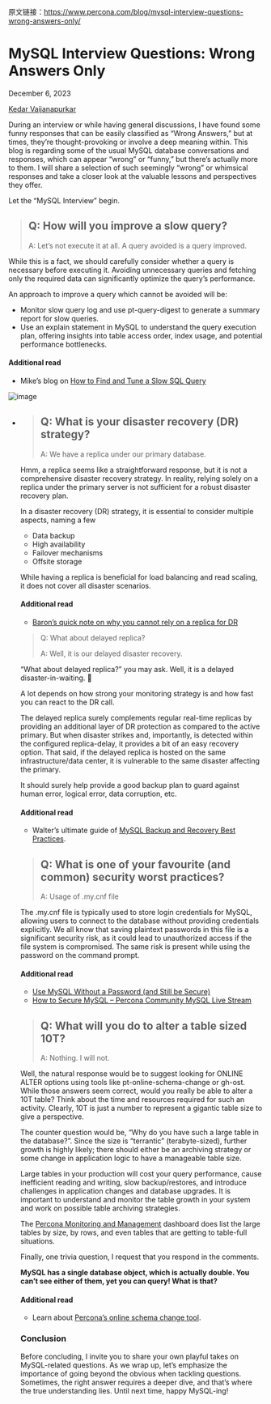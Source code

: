 原文链接：https://www.percona.com/blog/mysql-interview-questions-wrong-answers-only/



# MySQL Interview Questions: Wrong Answers Only

December 6, 2023

[Kedar Vaijanapurkar](https://www.percona.com/blog/author/kedar-vaijanapurkar)

During an interview or while having general discussions, I have found some funny responses that can be easily classified as “Wrong Answers,” but at times, they’re thought-provoking or involve a deep meaning within. This blog is regarding some of the usual MySQL database conversations and responses, which can appear “wrong” or “funny,” but there’s actually more to them. I will share a selection of such seemingly “wrong” or whimsical responses and take a closer look at the valuable lessons and perspectives they offer.

Let the “MySQL Interview” begin.

> ## Q: How will you improve a slow query?
>
> A: Let’s not execute it at all. A query avoided is a query improved.

While this is a fact, we should carefully consider whether a query is necessary before executing it. Avoiding unnecessary queries and fetching only the required data can significantly optimize the query’s performance.

An approach to improve a query which cannot be avoided will be:

- Monitor slow query log and use pt-query-digest to generate a summary report for slow queries.
- Use an explain statement in MySQL to understand the query execution plan, offering insights into table access order, index usage, and potential performance bottlenecks.

#### Additional read

- Mike’s blog on [How to Find and Tune a Slow SQL Query](https://www.percona.com/blog/mysql-101-how-to-find-and-tune-a-slow-sql-query/)

![image](https://github.com/user-attachments/assets/83fdd05b-fd8e-411c-9bb7-31df7a607187)


- > ## Q: What is your disaster recovery (DR) strategy?
  >
  > A: We have a replica under our primary database.

  Hmm, a replica seems like a straightforward response, but it is not a comprehensive disaster recovery strategy. In reality, relying solely on a replica under the primary server is not sufficient for a robust disaster recovery plan.

  In a disaster recovery (DR) strategy, it is essential to consider multiple aspects, naming a few

  - Data backup
  - High availability
  - Failover mechanisms
  - Offsite storage

  While having a replica is beneficial for load balancing and read scaling, it does not cover all disaster scenarios.

  #### Additional read

  - [Baron’s quick note on why you cannot rely on a replica for DR](https://www.percona.com/blog/why-you-cant-rely-on-a-replica-for-disaster-recovery/)

   

  > Q: What about delayed replica?
  >
  > 
  > A: Well, it is our delayed disaster recovery.

  “What about delayed replica?” you may ask. Well, it is a delayed disaster-in-waiting. 🙂 

  A lot depends on how strong your monitoring strategy is and how fast you can react to the DR call.

  The delayed replica surely complements regular real-time replicas by providing an additional layer of DR protection as compared to the active primary. But when disaster strikes and, importantly, is detected within the configured replica-delay, it provides a bit of an easy recovery option. That said, if the delayed replica is hosted on the same infrastructure/data center, it is vulnerable to the same disaster affecting the primary.

  It should surely help provide a good backup plan to guard against human error, logical error, data corruption, etc.

  #### Additional read

  - Walter’s ultimate guide of [MySQL Backup and Recovery Best Practices](https://www.percona.com/blog/mysql-backup-and-recovery-best-practices/).

   

  > ## Q: What is one of your favourite (and common) security worst practices?
  >
  > A: Usage of .my.cnf file

  The .my.cnf file is typically used to store login credentials for MySQL, allowing users to connect to the database without providing credentials explicitly. We all know that saving plaintext passwords in this file is a significant security risk, as it could lead to unauthorized access if the file system is compromised. The same risk is present while using the password on the command prompt.

  #### Additional read

  - [Use MySQL Without a Password (and Still be Secure)](https://www.percona.com/blog/use-mysql-without-a-password/)
  - [How to Secure MySQL – Percona Community MySQL Live Stream ](https://www.youtube.com/watch?v=Bei-AhP52vc)

   

  > ## Q: What will you do to alter a table sized 10T?
  >
  > A: Nothing. I will not.

  Well, the natural response would be to suggest looking for ONLINE ALTER options using tools like pt-online-schema-change or gh-ost. While those answers seem correct, would you really be able to alter a 10T table? Think about the time and resources required for such an activity. Clearly, 10T is just a number to represent a gigantic table size to give a perspective.

  The counter question would be, “Why do you have such a large table in the database?”. Since the size is “terrantic” (terabyte-sized), further growth is highly likely; there should either be an archiving strategy or some change in application logic to have a manageable table size.

  Large tables in your production will cost your query performance, cause inefficient reading and writing, slow backup/restores, and introduce challenges in application changes and database upgrades. It is important to understand and monitor the table growth in your system and work on possible table archiving strategies.

  The [Percona Monitoring and Management](https://www.percona.com/software/database-tools/percona-monitoring-and-management) dashboard does list the large tables by size, by rows, and even tables that are getting to table-full situations. 

  Finally, one trivia question, I request that you respond in the comments.

  **MySQL has a single database object, which is actually double. You can’t see either of them, yet you can query! What is that?**

  #### Additional read

  - Learn about [Percona’s online schema change tool](https://docs.percona.com/percona-toolkit/pt-online-schema-change.html).

  ### Conclusion

  Before concluding, I invite you to share your own playful takes on MySQL-related questions. As we wrap up, let’s emphasize the importance of going beyond the obvious when tackling questions. Sometimes, the right answer requires a deeper dive, and that’s where the true understanding lies. Until next time, happy MySQL-ing!
